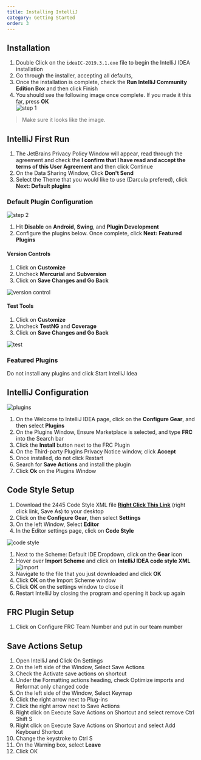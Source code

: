 ```yaml
---
title: Installing IntelliJ
category: Getting Started
order: 3
---
```

## Installation  
1. Double Click on the `ideaIC-2019.3.1.exe` file to begin the IntelliJ IDEA installation  
2. Go through the installer, accepting all defaults, 
3. Once the installation is complete, check the **Run IntelliJ Community Edition Box** and then click Finish  
4. You should see the following image once complete. If you made it this far, press **OK**  
![step 1](../../images/intellij/step1.PNG)
> Make sure it looks like the image.  

## IntelliJ First Run  
1. The JetBrains Privacy Policy Window will appear, read through the agreement and check the **I confirm that I have read and accept the terms of this User Agreement**  and then click Continue  
2. On the Data Sharing Window, Click **Don't Send**  
3. Select the Theme that you would like to use (Darcula prefered), click **Next: Default plugins**  


### Default Plugin Configuration  

  ![step 2](../../images/intellij/step2.PNG)   

1. Hit **Disable** on **Android**, **Swing**, and **Plugin Development**
2. Configure the plugins below. Once complete, click **Next: Featured Plugins**  

#### Version Controls  
1. Click on **Customize**  
2. Uncheck **Mercurial** and **Subversion**  
3. Click on **Save Changes and Go Back**  


![version control](../../images/intellij/version-control.PNG)  


#### Test Tools  
1. Click on **Customize**  
2. Uncheck **TestNG** and **Coverage**  
3. Click on **Save Changes and Go Back**  

![test](../../images/intellij/Testing.PNG)  

### Featured Plugins  

Do not install any plugins and click Start IntelliJ Idea  

## IntelliJ Configuration  
![plugins](../../images/intellij/Plugins.PNG)  
1. On the Welcome to IntelliJ IDEA page, click on the **Configure Gear**, and then select **Plugins**  
2. On the Plugins Window, Ensure Marketplace is selected, and type **FRC** into the Search bar  
3. Click the **Install** button next to the FRC Plugin  
4. On the Third-party Plugins Privacy Notice window, click **Accept**  
5. Once installed, do not click Restart  
6. Search for **Save Actions** and install the plugin  
7. Click **Ok** on the Plugins Window  

## Code Style Setup  
1. Download the 2445 Code Style XML file [**Right Click This Link**](https://gist.githubusercontent.com/lukemcd9/10fd4cd23724a5355fbfa8bfeff316bb/raw/f3c5767245463530177798871c4104df068ea1e2/frc-2445-code-style.xml) (right click link, Save As) to your desktop  
2. Click on the **Configure Gear**, then select **Settings**
3. On the left Window, Select **Editor**
4. In the Editor settings page, click on **Code Style**  

![code style](../../images/intellij/code-style.PNG)  
1. Next to the Scheme: Default IDE Dropdown, click on the **Gear** icon  
2. Hover over **Import Scheme** and click on **IntelliJ IDEA code style XML**  
![import](../../images/intellij/import.png)  
3. Navigate to the file that you just downloaded and click **OK**  
4. Click **OK** on the Import Scheme window  
5. Click **OK** on the settings window to close it  
6. Restart IntelliJ by closing the program and opening it back up again  

## FRC Plugin Setup  
1. Click on Configure FRC Team Number and put in our team number

## Save Actions Setup  
1. Open IntelliJ and Click On Settings  
2. On the left side of the Window, Select Save Actions  
3. Check the Activate save actions on shortcut  
3. Under the Formatting actions heading, check Optimize imports and Reformat only changed code  
5. On the left side of the Window, Select Keymap  
6. Click the right arrow next to Plug-ins  
7. Click the right arrow next to Save Actions  
8. Right click on Execute Save Actions on Shortcut and select remove Ctrl Shift S  
9. Right click on Execute Save Actions on Shortcut and select Add Keyboard Shortcut  
10. Change the keystroke to Ctrl S  
11. On the Warning box, select **Leave**  
12. Click OK  



